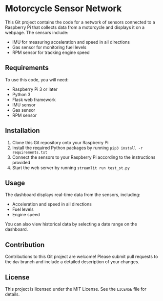 # Motorcycle Sensor Network

This Git project contains the code for a network of sensors connected to a Raspberry Pi that collects data from a motorcycle and displays it on a webpage. The sensors include:

- IMU for measuring acceleration and speed in all directions
- Gas sensor for monitoring fuel levels
- RPM sensor for tracking engine speed

## Requirements

To use this code, you will need:

- Raspberry Pi 3 or later
- Python 3
- Flask web framework
- IMU sensor
- Gas sensor
- RPM sensor

## Installation

1. Clone this Git repository onto your Raspberry Pi
2. Install the required Python packages by running `pip3 install -r requirements.txt`
3. Connect the sensors to your Raspberry Pi according to the instructions provided
4. Start the web server by running `streamlit run test_st.py`

## Usage

The dashboard displays real-time data from the sensors, including:

- Acceleration and speed in all directions
- Fuel levels
- Engine speed

You can also view historical data by selecting a date range on the dashboard.

## Contribution

Contributions to this Git project are welcome! Please submit pull requests to the `dev` branch and include a detailed description of your changes.

## License

This project is licensed under the MIT License. See the `LICENSE` file for details.

